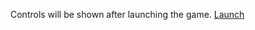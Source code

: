 Controls will be shown after launching the game.
[Launch](https://jankaminski.github.io/Minecraft-in-WebGL/)
